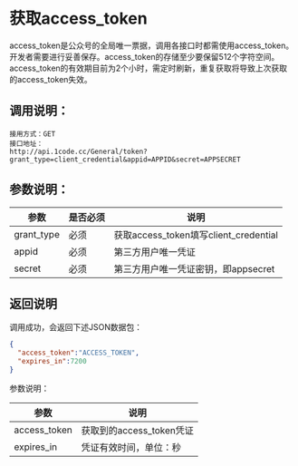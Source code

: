 # 获取access_token

access_token是公众号的全局唯一票据，调用各接口时都需使用access_token。开发者需要进行妥善保存。access_token的存储至少要保留512个字符空间。access_token的有效期目前为2个小时，需定时刷新，重复获取将导致上次获取的access_token失效。


## 调用说明：
```
接用方式：GET
接口地址：
http://api.1code.cc/General/token?grant_type=client_credential&appid=APPID&secret=APPSECRET
```

## 参数说明：
| 参数| 是否必须 | 说明 |
| -- | -- | -- |
| grant_type | 必须 | 获取access_token填写client_credential |
| appid | 必须 | 第三方用户唯一凭证 |
| secret | 必须 | 第三方用户唯一凭证密钥，即appsecret |


## 返回说明
调用成功，会返回下述JSON数据包：
```json
{
  "access_token":"ACCESS_TOKEN",
  "expires_in":7200
}
```

参数说明：

| 参数 | 说明 |
| -- | -- |
| access_token | 获取到的access_token凭证 |
| expires_in | 凭证有效时间，单位：秒 |





